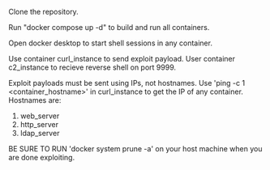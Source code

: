 Clone the repository.

Run "docker compose up -d" to build and run all containers. 

Open docker desktop to start shell sessions in any container. 

Use container curl_instance to send exploit payload. User container c2_instance to recieve reverse shell on port 9999.

Exploit payloads must be sent using IPs, not hostnames. Use 'ping -c 1 <container_hostname>' in curl_instance to get the IP of any container. Hostnames are:
1. web_server
2. http_server
3. ldap_server

BE SURE TO RUN 'docker system prune -a' on your host machine when you are done exploiting.
